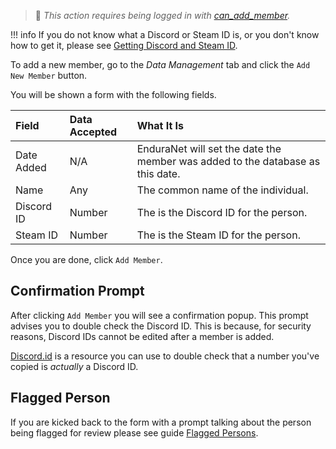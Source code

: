 > 🔑 *This action requires being logged in with [can_add_member](../guides/permissions.md#basic-permissions).*

!!! info
    If you do not know what a Discord or Steam ID is, or you don't know how to get it, please see [Getting Discord and Steam ID](../how-to/get-ids.md).

To add a new member, go to the *Data Management* tab and click the `Add New Member` button.

You will be shown a form with the following fields.

| Field | Data Accepted | What It Is |
| :--------- | :----------- | :----------- | 
| Date Added | N/A | EnduraNet will set the date the member was added to the database as this date.  |
| Name |Any| The common name of the individual. |
| Discord ID |Number| The is the Discord ID for the person. |
| Steam ID |Number| The is the Steam ID for the person. |

Once you are done, click `Add Member`. 

## Confirmation Prompt
After clicking `Add Member` you will see a confirmation popup. This prompt advises you to double check the Discord ID. This is because, for security reasons, Discord IDs cannot be edited after a member is added.

[Discord.id](https://discord.id) is a resource you can use to double check that a number you've copied is *actually* a Discord ID.

## Flagged Person
If you are kicked back to the form with a prompt talking about the person being flagged for review please see guide [Flagged Persons](../guides/flagged-persons.md).